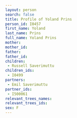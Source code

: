 ```yaml
---
layout: person
search: false
title: Profile of Yoland Prins
person_id: I0457
first_name: Yoland
last_name: Prins
full_name: Yoland Prins
mother: 
mother_id: 
father: 
father_id: 
children:
 - Russell Saverimuttu
children_ids:
 - I0499
partners:
 - Emil Saverimuttu
partner_ids:
 - I500061
relevant_trees_names:
relevant_trees_ids:
sex: F
---
```


